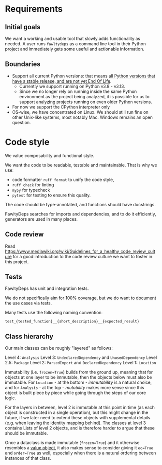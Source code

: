 # Requirements

## Initial goals

We want a working and usable tool that slowly adds functionality as needed.
A user runs `fawltydeps` as a command line tool in their Python
project and immediately gets some useful and actionable information.

## Boundaries

- Support all current Python versions: that means [all Python versions that have
  a stable release, and are not yet End Of Life](https://devguide.python.org/versions/).
  - Currently we support running on Python v3.8 - v3.13.
  - Since we no longer rely on running inside the same Python environment as the project being
    analyzed, it is possible for us to support analyzing projects running on even older Python versions.
- For now we support the CPython interpreter only
- OS-wise, we have concentrated on Linux. We should still run fine on
  other Unix-like systems, most notably Mac. Windows remains an open question.

# Code style

We value composability and functional style.

We want the code to be readable, testable and maintainable. That is why we use:

- code formatter `ruff format` to unify the code style,
- `ruff check` for linting
- `mypy` for typecheck
- `pytest` for testing
  to ensure this quality.

The code should be type-annotated, and functions should have docstrings.

FawltyDeps searches for imports and dependencies, and to do it efficiently,
generators are used in many places.

## Code review

Read https://www.mediawiki.org/wiki/Guidelines_for_a_healthy_code_review_culture
for a good introduction to the code review culture we want to foster in this
project.

## Tests

FawltyDeps has unit and integration tests.

We do not specifically aim for 100% coverage, but we do want to document the use
cases via tests.

Many tests use the following naming convention:
```
test_{tested_function}__{short_description}__{expected_result}
```

## Class hierarchy

Our main classes can be roughly "layered" as follows:

Level 4: `Analysis`
Level 3: `UndeclaredDependency` and `UnusedDependency`
Level 2.5: `Package`
Level 2: `ParsedImport` and `DeclaredDependency`
Level 1: `Location`

Immutability (i.e. `frozen=True`) builds from the ground up, meaning that for
objects at one layer to be immutable, then the objects below must also be
immutable. For `Location` - at the bottom - _immutability_ is a natural choice,
and for `Analysis` - at the top - _mutability_ makes more sense since this
object is built piece by piece while going through the steps of our core logic.

For the layers in between, level 2 is immutable at this point in time (as each
object is constructed in a single operation), but this might change in the
future, if we later need to extend these objects with supplemental details
(e.g. when leaving the identity mapping behind). The classes at level 3 contains
Lists of level 2 objects, and is therefore harder to argue that these should be
immutable.

Once a dataclass is made immutable (`frozen=True`) and it otherwise resembles a
[value object](https://en.wikipedia.org/wiki/Value_object), it also makes
sense to consider giving it `eq=True` and `order=True` as well, especially when
there is a natural ordering between instances of that class.
